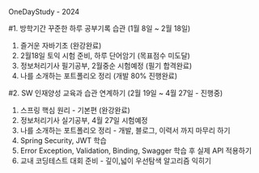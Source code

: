 OneDayStudy - 2024

#1. 방학기간 꾸준한 하루 공부기록 습관 (1월 8일 ~ 2월 18일)
  1. 즐거운 자바기초 (완강완료)
  2. 2월18일 토익 시험 준비, 하루 단어암기 (목표점수 미도달)
  3. 정보처리기사 필기공부, 2월중순 시험예정 (필기 합격완료)
  4. 나를 소개하는 포트폴리오 정리 (개발 80% 진행완료)

#2. SW 인재양성 교육과 습관 연계하기 (2월 19일 ~ 4월 27일 - 진행중)
  1. 스프링 핵심 원리 - 기본편 (완강완료)
  2. 정보처리기사 실기공부, 4월 27일 시험예정
  3. 나를 소개하는 포트폴리오 정리 - 개발, 블로그, 이력서 까지 마무리 하기
  4. Spring Security, JWT 학습
  5. Error Exception, Validation, Binding, Swagger 학습 후 실제 API 적용하기
  7. 교내 코딩테스트 대회 준비 - 깊이,넓이 우선탐색 알고리즘 익히기 
